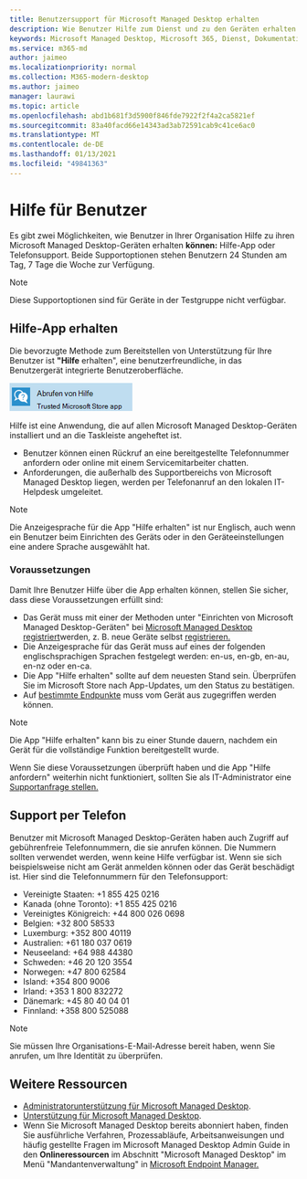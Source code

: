 ```yaml
---
title: Benutzersupport für Microsoft Managed Desktop erhalten
description: Wie Benutzer Hilfe zum Dienst und zu den Geräten erhalten können
keywords: Microsoft Managed Desktop, Microsoft 365, Dienst, Dokumentation
ms.service: m365-md
author: jaimeo
ms.localizationpriority: normal
ms.collection: M365-modern-desktop
ms.author: jaimeo
manager: laurawi
ms.topic: article
ms.openlocfilehash: abd1b681f3d5900f846fde7922f2f4a2ca5821ef
ms.sourcegitcommit: 83a40facd66e14343ad3ab72591cab9c41ce6ac0
ms.translationtype: MT
ms.contentlocale: de-DE
ms.lasthandoff: 01/13/2021
ms.locfileid: "49841363"
---
```

# <a name="getting-help-for-users"></a>Hilfe für Benutzer

Es gibt zwei Möglichkeiten, wie Benutzer in Ihrer Organisation Hilfe zu ihren Microsoft Managed Desktop-Geräten erhalten **können:** Hilfe-App oder Telefonsupport. Beide Supportoptionen stehen Benutzern 24 Stunden am Tag, 7 Tage die Woche zur Verfügung.
 
>[!NOTE]
>Diese Supportoptionen sind für Geräte in der Testgruppe nicht verfügbar.

## <a name="get-help-app"></a>Hilfe-App erhalten

Die bevorzugte Methode zum Bereitstellen von Unterstützung für Ihre Benutzer ist **"Hilfe** erhalten", eine benutzerfreundliche, in das Benutzergerät integrierte Benutzeroberfläche.  

![Symbol "Hilfe-App erhalten"](../../media/get-help.png)

Hilfe ist eine Anwendung, die auf allen Microsoft Managed Desktop-Geräten installiert und an die Taskleiste angeheftet ist. 

- Benutzer können einen Rückruf an eine bereitgestellte Telefonnummer anfordern oder online mit einem Servicemitarbeiter chatten.
- Anforderungen, die außerhalb des Supportbereichs von Microsoft Managed Desktop liegen, werden per Telefonanruf an den lokalen IT-Helpdesk umgeleitet.

> [!NOTE]
> Die Anzeigesprache für die App "Hilfe erhalten" ist nur Englisch, auch wenn ein Benutzer beim Einrichten des Geräts oder in den Geräteeinstellungen eine andere Sprache ausgewählt hat. 

### <a name="prerequisites"></a>Voraussetzungen
Damit Ihre Benutzer Hilfe über die App erhalten können, stellen Sie sicher, dass diese Voraussetzungen erfüllt sind:

- Das Gerät muss mit einer der Methoden unter "Einrichten von Microsoft Managed Desktop-Geräten" bei [Microsoft Managed Desktop registriert](../get-started/set-up-devices.md)werden, z. B. neue Geräte selbst [registrieren.](../get-started/register-devices-self.md)
- Die Anzeigesprache für das Gerät muss auf eines der folgenden englischsprachigen Sprachen festgelegt werden: en-us, en-gb, en-au, en-nz oder en-ca.
- Die App "Hilfe erhalten" sollte auf dem neuesten Stand sein. Überprüfen Sie im Microsoft Store nach App-Updates, um den Status zu bestätigen.
- Auf [bestimmte Endpunkte](../get-ready/network.md#endpoints-allowed-that-are-necessary-for-microsoft-managed-desktop) muss vom Gerät aus zugegriffen werden können.

> [!NOTE]
> Die App "Hilfe erhalten" kann bis zu einer Stunde dauern, nachdem ein Gerät für die vollständige Funktion bereitgestellt wurde.

Wenn Sie diese Voraussetzungen überprüft haben und die App "Hilfe anfordern" weiterhin nicht funktioniert, sollten Sie als IT-Administrator eine [Supportanfrage stellen.](admin-support.md)

## <a name="phone-support"></a>Support per Telefon

Benutzer mit Microsoft Managed Desktop-Geräten haben auch Zugriff auf gebührenfreie Telefonnummern, die sie anrufen können. Die Nummern sollten verwendet werden, wenn keine Hilfe verfügbar ist. Wenn sie sich beispielsweise nicht am Gerät anmelden können oder das Gerät beschädigt ist. Hier sind die Telefonnummern für den Telefonsupport:

- Vereinigte Staaten: +1 855 425 0216
- Kanada (ohne Toronto): +1 855 425 0216
- Vereinigtes Königreich: +44 800 026 0698
- Belgien: +32 800 58533
- Luxemburg: +352 800 40119
- Australien: +61 180 037 0619
- Neuseeland: +64 988 44380
- Schweden: +46 20 120 3554
- Norwegen: +47 800 62584
- Island: +354 800 9006
- Irland: +353 1 800 832272
- Dänemark: +45 80 40 04 01
- Finnland: +358 800 525088

>[!NOTE]
>Sie müssen Ihre Organisations-E-Mail-Adresse bereit haben, wenn Sie anrufen, um Ihre Identität zu überprüfen. 

## <a name="more-resources"></a>Weitere Ressourcen
- [Administratorunterstützung für Microsoft Managed Desktop](admin-support.md). 
- [Unterstützung für Microsoft Managed Desktop](../service-description/support.md).
- Wenn Sie Microsoft Managed Desktop bereits abonniert haben, finden Sie ausführliche Verfahren, Prozessabläufe, Arbeitsanweisungen und häufig gestellte Fragen  im Microsoft Managed Desktop Admin Guide in den **Onlineressourcen** im Abschnitt "Microsoft Managed Desktop" im Menü "Mandantenverwaltung" in [Microsoft Endpoint Manager.](https://endpoint.microsoft.com/)
